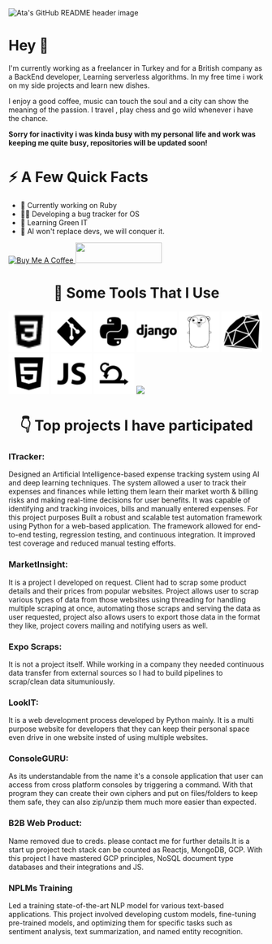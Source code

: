 <img src="https://i.imgur.com/qvhFmbj.png" alt="Ata's GitHub README header image" style="width:1000px;height:500px">

<h1>Hey 👋</h1>
<p>I'm currently working as a freelancer in Turkey and for a British company as a BackEnd developer, Learning serverless algorithms. In my free time i work on my side projects and learn new dishes.</p>
<p>I enjoy a good coffee, music can touch the soul and a city can show the meaning of the passion. I travel , play chess and go wild whenever i have the chance.</p>
<b><p>Sorry for inactivity i was kinda busy with my personal life and work was keeping me quite busy, repositories will be updated soon!</p></b>

<h1>⚡️ A Few Quick Facts</h1>
<ul>
      <li>📙 Currently working on Ruby</li>
      <li>👨‍💻 Developing a bug tracker for OS</li>
      <li>🍌 Learning Green IT</li>
      <li>🌵 AI won't replace devs, we will conquer it. </li>
</ul>
      


<p>
<a href="https://www.buymeacoffee.com/lifeonshorV" target="_blank">
      <img src="https://cdn.buymeacoffee.com/buttons/default-red.png" alt="Buy Me A Coffee" height="40" width="170" >
</a>
<a href="https://www.linkedin.com/in/atakan-yildirim-1b202a234/"><img src="https://img.shields.io/badge/linkedin-%230077B5.svg?&style=for-the-badge&logo=linkedin&logoColor=white"height="40" width="170"></a></p>
</div>

<center><h1>🚀 Some Tools That I Use</h1></center>
<p>
<img src='https://raw.githubusercontent.com/vorillaz/devicons/ba75593fdf8d66496676a90cbf127d721f73e961/!PNG/css3.png' width=80>
<img src='https://raw.githubusercontent.com/vorillaz/devicons/ba75593fdf8d66496676a90cbf127d721f73e961/!SVG/git.svg' width=80>
<img src='https://raw.githubusercontent.com/vorillaz/devicons/ba75593fdf8d66496676a90cbf127d721f73e961/!SVG/python.svg' width=80>
<img src='https://raw.githubusercontent.com/vorillaz/devicons/ba75593fdf8d66496676a90cbf127d721f73e961/!SVG/django.svg' width=80>
<img src='https://raw.githubusercontent.com/vorillaz/devicons/ba75593fdf8d66496676a90cbf127d721f73e961/!SVG/go.svg' width=80>
<img src='https://raw.githubusercontent.com/vorillaz/devicons/ba75593fdf8d66496676a90cbf127d721f73e961/!SVG/ruby.svg' width=80>
<img src='https://raw.githubusercontent.com/vorillaz/devicons/ba75593fdf8d66496676a90cbf127d721f73e961/!SVG/html5.svg' width=80>
<img src='https://raw.githubusercontent.com/vorillaz/devicons/ba75593fdf8d66496676a90cbf127d721f73e961/!SVG/javascript.svg' width=80>
<img src='https://raw.githubusercontent.com/vorillaz/devicons/ba75593fdf8d66496676a90cbf127d721f73e961/!SVG/scrum.svg' width=80>
<img src='https://raw.githubusercontent.com/vorillaz/devicons/ba75593fdf8d66496676a90cbf127d721f73e961/!SVG/sqllite.svg' width=80>
</p>
<center><h1>👇 Top projects I have participated</h1></center>
<p>
      <h3>ITracker:</h3>
      <p>Designed an Artificial Intelligence-based expense tracking system using AI and deep learning techniques. The system allowed a user to track their expenses and finances while letting them learn their market worth & billing risks and making real-time decisions for user benefits. It was capable of identifying and tracking invoices, bills and manually entered expenses. For this project purposes Built a robust and scalable test automation framework using Python for a web-based application. The framework allowed for end-to-end testing, regression testing, and continuous integration. It improved test coverage and reduced manual testing efforts.</p>
      </p>
      <h3>MarketInsight:</h3>
      <p>It is a project I developed on request. Client had to scrap some product details and their prices from popular websites. Project allows user to scrap various types of data from those websites using threading for handling multiple scraping at once, automating those scraps and serving the data as user requested, project also allows users to export those data in the format they like, project covers mailing and notifying users as well.</p>
      <h3>Expo Scraps:</h3>
      <p>It is not a project itself. While working in a company they needed continuous data transfer from external sources so I had to build pipelines to scrap/clean data situmuniously.</p>
      <h3>LookIT:</h3>
      <p>It is a web development process developed by Python mainly. It is a multi purpose website for developers that they can keep their personal space even drive in one website insted of using multiple websites.</p>
      <h3>ConsoleGURU:</h3>
      <p>As its understandable from the name it's a console application that user can access from cross platform consoles by triggering a command. With that program they can create their own ciphers and put on files/folders
      to keep them safe, they can also zip/unzip them much more easier than expected.</p>
      <h3>B2B Web Product:</h3>
      <p>Name removed due to creds. please contact me for further details.It is a start up project tech stack can be counted as Reactjs, MongoDB, GCP. With this project I have mastered GCP principles, NoSQL document type databases and their integrations and JS.</p>
      <h3>NPLMs Training</h3>
      <p>Led a training state-of-the-art NLP model for various text-based applications. This project involved developing custom models, fine-tuning pre-trained models, and optimizing them for specific tasks such as sentiment analysis, text summarization, and named entity recognition.</p>
</p>




